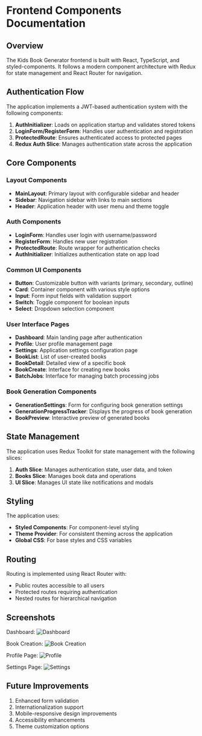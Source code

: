 # Frontend Components Documentation

## Overview

The Kids Book Generator frontend is built with React, TypeScript, and styled-components. It follows a modern component architecture with Redux for state management and React Router for navigation.

## Authentication Flow

The application implements a JWT-based authentication system with the following components:

1. **AuthInitializer**: Loads on application startup and validates stored tokens
2. **LoginForm/RegisterForm**: Handles user authentication and registration
3. **ProtectedRoute**: Ensures authenticated access to protected pages
4. **Redux Auth Slice**: Manages authentication state across the application

## Core Components

### Layout Components
- **MainLayout**: Primary layout with configurable sidebar and header
- **Sidebar**: Navigation sidebar with links to main sections
- **Header**: Application header with user menu and theme toggle

### Auth Components
- **LoginForm**: Handles user login with username/password
- **RegisterForm**: Handles new user registration
- **ProtectedRoute**: Route wrapper for authentication checks
- **AuthInitializer**: Initializes authentication state on app load

### Common UI Components
- **Button**: Customizable button with variants (primary, secondary, outline)
- **Card**: Container component with various style options
- **Input**: Form input fields with validation support
- **Switch**: Toggle component for boolean inputs
- **Select**: Dropdown selection component

### User Interface Pages
- **Dashboard**: Main landing page after authentication
- **Profile**: User profile management page
- **Settings**: Application settings configuration page
- **BookList**: List of user-created books
- **BookDetail**: Detailed view of a specific book
- **BookCreate**: Interface for creating new books
- **BatchJobs**: Interface for managing batch processing jobs

### Book Generation Components
- **GenerationSettings**: Form for configuring book generation settings
- **GenerationProgressTracker**: Displays the progress of book generation
- **BookPreview**: Interactive preview of generated books

## State Management

The application uses Redux Toolkit for state management with the following slices:

1. **Auth Slice**: Manages authentication state, user data, and token
2. **Books Slice**: Manages book data and operations
3. **UI Slice**: Manages UI state like notifications and modals

## Styling

The application uses:
- **Styled Components**: For component-level styling
- **Theme Provider**: For consistent theming across the application
- **Global CSS**: For base styles and CSS variables

## Routing

Routing is implemented using React Router with:
- Public routes accessible to all users
- Protected routes requiring authentication
- Nested routes for hierarchical navigation

## Screenshots

Dashboard:
![Dashboard](https://example.com/dashboard.png)

Book Creation:
![Book Creation](https://example.com/book-creation.png)

Profile Page:
![Profile](https://example.com/profile.png)

Settings Page:
![Settings](https://example.com/settings.png)

## Future Improvements

1. Enhanced form validation
2. Internationalization support
3. Mobile-responsive design improvements
4. Accessibility enhancements
5. Theme customization options

